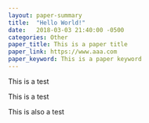 ```yaml
---
layout: paper-summary
title:  "Hello World!"
date:   2018-03-03 21:40:00 -0500
categories: Other
paper_title: This is a paper title
paper_link: https://www.aaa.com
paper_keyword: This is a paper keyword
---
```

This is a test

This is a test

This is also a test